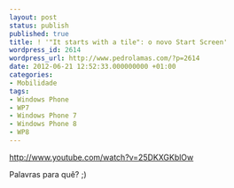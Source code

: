 ```yaml
---
layout: post
status: publish
published: true
title: ! '"It starts with a tile": o novo Start Screen'
wordpress_id: 2614
wordpress_url: http://www.pedrolamas.com/?p=2614
date: 2012-06-21 12:52:33.000000000 +01:00
categories:
- Mobilidade
tags:
- Windows Phone
- WP7
- Windows Phone 7
- Windows Phone 8
- WP8
---
```

http://www.youtube.com/watch?v=25DKXGKblOw

Palavras para quê? ;)
